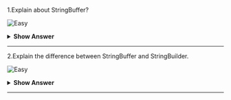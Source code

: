 1.Explain about StringBuffer?

![Easy](https://github.com/revaturelabs/interviewquestions/blob/dev/ComplexityTags/simple%20(2).svg)
<details>
    <summary><b> Show Answer </b></summary> 
<blockquote>

- StringBuffer is in `java.lang package`.
- StringBuffer is mutable strings that are stored in heap memory.
- StringBuffer is synchronized methods 
- StringBuffer is not thread safe, so the performance is less than the string buffer.
</blockqoute> 
</details>

---

2.Explain the difference between StringBuffer and StringBuilder.

![Easy](https://github.com/revaturelabs/interviewquestions/blob/dev/ComplexityTags/simple%20(2).svg)
<details>
    <summary><b> Show Answer </b></summary> 
<blockquote>

|                                 **StringBuffer**                                 |                                  **StringBuilder**                                  |
|:----------------------------------------------------------------------------:|:-------------------------------------------------------------------------------:|
| StringBuffer is mutable strings that are stored in heap memory.              | StringBuilders are also mutable strings that are stored in heap memory.         |
| StringBuffer is thread safe. At a time only one thread is allowed to access. | StringBuilder is not thread-safe. At a time many threads are allowed to access. |
| The methods of StringBuffer are synchronized.                                | The methods of StringBuilder are non-synchronized.                              |
| The performance is less than StringBuilder.                                  | The performance is more than StringBuffer.                                      |
</blockqoute> 
</details>

---
